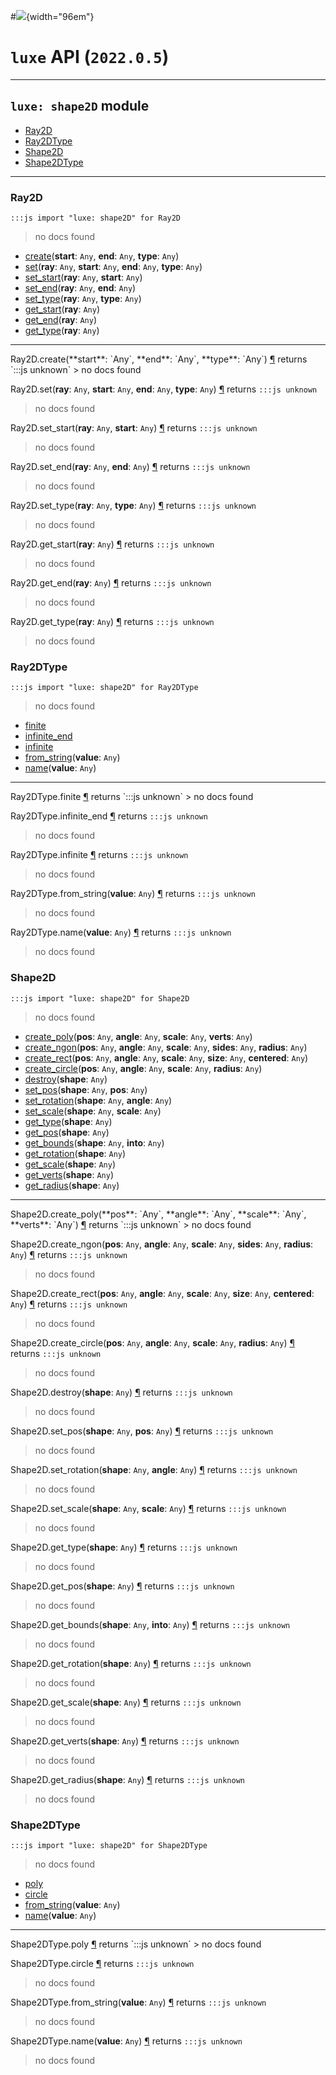 #![](../../../../images/luxe-dark.svg){width="96em"}

# `luxe` API (`2022.0.5`)  


---

## `luxe: shape2D` module

- [Ray2D](#ray2d)   
- [Ray2DType](#ray2dtype)   
- [Shape2D](#shape2d)   
- [Shape2DType](#shape2dtype)   

---

### Ray2D
`:::js import "luxe: shape2D" for Ray2D`
> no docs found

- [create](#Ray2D.create+3)(**start**: `Any`, **end**: `Any`, **type**: `Any`)
- [set](#Ray2D.set+4)(**ray**: `Any`, **start**: `Any`, **end**: `Any`, **type**: `Any`)
- [set_start](#Ray2D.set_start+2)(**ray**: `Any`, **start**: `Any`)
- [set_end](#Ray2D.set_end+2)(**ray**: `Any`, **end**: `Any`)
- [set_type](#Ray2D.set_type+2)(**ray**: `Any`, **type**: `Any`)
- [get_start](#Ray2D.get_start)(**ray**: `Any`)
- [get_end](#Ray2D.get_end)(**ray**: `Any`)
- [get_type](#Ray2D.get_type)(**ray**: `Any`)

<hr/>
<endpoint module="luxe: shape2D" class="Ray2D" signature="create(start : Any, end : Any, type : Any)"></endpoint>
<signature id="Ray2D.create+3">Ray2D.create(**start**: `Any`, **end**: `Any`, **type**: `Any`)
<a class="headerlink" href="#Ray2D.create+3" title="Permanent link">¶</a></signature>
<span class='api_ret'>returns</span> `:::js unknown`
> no docs found   

<endpoint module="luxe: shape2D" class="Ray2D" signature="set(ray : Any, start : Any, end : Any, type : Any)"></endpoint>
<signature id="Ray2D.set+4">Ray2D.set(**ray**: `Any`, **start**: `Any`, **end**: `Any`, **type**: `Any`)
<a class="headerlink" href="#Ray2D.set+4" title="Permanent link">¶</a></signature>
<span class='api_ret'>returns</span> `:::js unknown`
> no docs found   

<endpoint module="luxe: shape2D" class="Ray2D" signature="set_start(ray : Any, start : Any)"></endpoint>
<signature id="Ray2D.set_start+2">Ray2D.set_start(**ray**: `Any`, **start**: `Any`)
<a class="headerlink" href="#Ray2D.set_start+2" title="Permanent link">¶</a></signature>
<span class='api_ret'>returns</span> `:::js unknown`
> no docs found   

<endpoint module="luxe: shape2D" class="Ray2D" signature="set_end(ray : Any, end : Any)"></endpoint>
<signature id="Ray2D.set_end+2">Ray2D.set_end(**ray**: `Any`, **end**: `Any`)
<a class="headerlink" href="#Ray2D.set_end+2" title="Permanent link">¶</a></signature>
<span class='api_ret'>returns</span> `:::js unknown`
> no docs found   

<endpoint module="luxe: shape2D" class="Ray2D" signature="set_type(ray : Any, type : Any)"></endpoint>
<signature id="Ray2D.set_type+2">Ray2D.set_type(**ray**: `Any`, **type**: `Any`)
<a class="headerlink" href="#Ray2D.set_type+2" title="Permanent link">¶</a></signature>
<span class='api_ret'>returns</span> `:::js unknown`
> no docs found   

<endpoint module="luxe: shape2D" class="Ray2D" signature="get_start(ray : Any)"></endpoint>
<signature id="Ray2D.get_start">Ray2D.get_start(**ray**: `Any`)
<a class="headerlink" href="#Ray2D.get_start" title="Permanent link">¶</a></signature>
<span class='api_ret'>returns</span> `:::js unknown`
> no docs found   

<endpoint module="luxe: shape2D" class="Ray2D" signature="get_end(ray : Any)"></endpoint>
<signature id="Ray2D.get_end">Ray2D.get_end(**ray**: `Any`)
<a class="headerlink" href="#Ray2D.get_end" title="Permanent link">¶</a></signature>
<span class='api_ret'>returns</span> `:::js unknown`
> no docs found   

<endpoint module="luxe: shape2D" class="Ray2D" signature="get_type(ray : Any)"></endpoint>
<signature id="Ray2D.get_type">Ray2D.get_type(**ray**: `Any`)
<a class="headerlink" href="#Ray2D.get_type" title="Permanent link">¶</a></signature>
<span class='api_ret'>returns</span> `:::js unknown`
> no docs found   

### Ray2DType
`:::js import "luxe: shape2D" for Ray2DType`
> no docs found

- [finite](#Ray2DType.finite)
- [infinite_end](#Ray2DType.infinite_end)
- [infinite](#Ray2DType.infinite)
- [from_string](#Ray2DType.from_string)(**value**: `Any`)
- [name](#Ray2DType.name)(**value**: `Any`)

<hr/>
<endpoint module="luxe: shape2D" class="Ray2DType" signature="finite"></endpoint>
<signature id="Ray2DType.finite">Ray2DType.finite
<a class="headerlink" href="#Ray2DType.finite" title="Permanent link">¶</a></signature>
<span class='api_ret'>returns</span> `:::js unknown`
> no docs found   

<endpoint module="luxe: shape2D" class="Ray2DType" signature="infinite_end"></endpoint>
<signature id="Ray2DType.infinite_end">Ray2DType.infinite_end
<a class="headerlink" href="#Ray2DType.infinite_end" title="Permanent link">¶</a></signature>
<span class='api_ret'>returns</span> `:::js unknown`
> no docs found   

<endpoint module="luxe: shape2D" class="Ray2DType" signature="infinite"></endpoint>
<signature id="Ray2DType.infinite">Ray2DType.infinite
<a class="headerlink" href="#Ray2DType.infinite" title="Permanent link">¶</a></signature>
<span class='api_ret'>returns</span> `:::js unknown`
> no docs found   

<endpoint module="luxe: shape2D" class="Ray2DType" signature="from_string(value : Any)"></endpoint>
<signature id="Ray2DType.from_string">Ray2DType.from_string(**value**: `Any`)
<a class="headerlink" href="#Ray2DType.from_string" title="Permanent link">¶</a></signature>
<span class='api_ret'>returns</span> `:::js unknown`
> no docs found   

<endpoint module="luxe: shape2D" class="Ray2DType" signature="name(value : Any)"></endpoint>
<signature id="Ray2DType.name">Ray2DType.name(**value**: `Any`)
<a class="headerlink" href="#Ray2DType.name" title="Permanent link">¶</a></signature>
<span class='api_ret'>returns</span> `:::js unknown`
> no docs found   

### Shape2D
`:::js import "luxe: shape2D" for Shape2D`
> no docs found

- [create_poly](#Shape2D.create_poly+4)(**pos**: `Any`, **angle**: `Any`, **scale**: `Any`, **verts**: `Any`)
- [create_ngon](#Shape2D.create_ngon+5)(**pos**: `Any`, **angle**: `Any`, **scale**: `Any`, **sides**: `Any`, **radius**: `Any`)
- [create_rect](#Shape2D.create_rect+5)(**pos**: `Any`, **angle**: `Any`, **scale**: `Any`, **size**: `Any`, **centered**: `Any`)
- [create_circle](#Shape2D.create_circle+4)(**pos**: `Any`, **angle**: `Any`, **scale**: `Any`, **radius**: `Any`)
- [destroy](#Shape2D.destroy)(**shape**: `Any`)
- [set_pos](#Shape2D.set_pos+2)(**shape**: `Any`, **pos**: `Any`)
- [set_rotation](#Shape2D.set_rotation+2)(**shape**: `Any`, **angle**: `Any`)
- [set_scale](#Shape2D.set_scale+2)(**shape**: `Any`, **scale**: `Any`)
- [get_type](#Shape2D.get_type)(**shape**: `Any`)
- [get_pos](#Shape2D.get_pos)(**shape**: `Any`)
- [get_bounds](#Shape2D.get_bounds+2)(**shape**: `Any`, **into**: `Any`)
- [get_rotation](#Shape2D.get_rotation)(**shape**: `Any`)
- [get_scale](#Shape2D.get_scale)(**shape**: `Any`)
- [get_verts](#Shape2D.get_verts)(**shape**: `Any`)
- [get_radius](#Shape2D.get_radius)(**shape**: `Any`)

<hr/>
<endpoint module="luxe: shape2D" class="Shape2D" signature="create_poly(pos : Any, angle : Any, scale : Any, verts : Any)"></endpoint>
<signature id="Shape2D.create_poly+4">Shape2D.create_poly(**pos**: `Any`, **angle**: `Any`, **scale**: `Any`, **verts**: `Any`)
<a class="headerlink" href="#Shape2D.create_poly+4" title="Permanent link">¶</a></signature>
<span class='api_ret'>returns</span> `:::js unknown`
> no docs found   

<endpoint module="luxe: shape2D" class="Shape2D" signature="create_ngon(pos : Any, angle : Any, scale : Any, sides : Any, radius : Any)"></endpoint>
<signature id="Shape2D.create_ngon+5">Shape2D.create_ngon(**pos**: `Any`, **angle**: `Any`, **scale**: `Any`, **sides**: `Any`, **radius**: `Any`)
<a class="headerlink" href="#Shape2D.create_ngon+5" title="Permanent link">¶</a></signature>
<span class='api_ret'>returns</span> `:::js unknown`
> no docs found   

<endpoint module="luxe: shape2D" class="Shape2D" signature="create_rect(pos : Any, angle : Any, scale : Any, size : Any, centered : Any)"></endpoint>
<signature id="Shape2D.create_rect+5">Shape2D.create_rect(**pos**: `Any`, **angle**: `Any`, **scale**: `Any`, **size**: `Any`, **centered**: `Any`)
<a class="headerlink" href="#Shape2D.create_rect+5" title="Permanent link">¶</a></signature>
<span class='api_ret'>returns</span> `:::js unknown`
> no docs found   

<endpoint module="luxe: shape2D" class="Shape2D" signature="create_circle(pos : Any, angle : Any, scale : Any, radius : Any)"></endpoint>
<signature id="Shape2D.create_circle+4">Shape2D.create_circle(**pos**: `Any`, **angle**: `Any`, **scale**: `Any`, **radius**: `Any`)
<a class="headerlink" href="#Shape2D.create_circle+4" title="Permanent link">¶</a></signature>
<span class='api_ret'>returns</span> `:::js unknown`
> no docs found   

<endpoint module="luxe: shape2D" class="Shape2D" signature="destroy(shape : Any)"></endpoint>
<signature id="Shape2D.destroy">Shape2D.destroy(**shape**: `Any`)
<a class="headerlink" href="#Shape2D.destroy" title="Permanent link">¶</a></signature>
<span class='api_ret'>returns</span> `:::js unknown`
> no docs found   

<endpoint module="luxe: shape2D" class="Shape2D" signature="set_pos(shape : Any, pos : Any)"></endpoint>
<signature id="Shape2D.set_pos+2">Shape2D.set_pos(**shape**: `Any`, **pos**: `Any`)
<a class="headerlink" href="#Shape2D.set_pos+2" title="Permanent link">¶</a></signature>
<span class='api_ret'>returns</span> `:::js unknown`
> no docs found   

<endpoint module="luxe: shape2D" class="Shape2D" signature="set_rotation(shape : Any, angle : Any)"></endpoint>
<signature id="Shape2D.set_rotation+2">Shape2D.set_rotation(**shape**: `Any`, **angle**: `Any`)
<a class="headerlink" href="#Shape2D.set_rotation+2" title="Permanent link">¶</a></signature>
<span class='api_ret'>returns</span> `:::js unknown`
> no docs found   

<endpoint module="luxe: shape2D" class="Shape2D" signature="set_scale(shape : Any, scale : Any)"></endpoint>
<signature id="Shape2D.set_scale+2">Shape2D.set_scale(**shape**: `Any`, **scale**: `Any`)
<a class="headerlink" href="#Shape2D.set_scale+2" title="Permanent link">¶</a></signature>
<span class='api_ret'>returns</span> `:::js unknown`
> no docs found   

<endpoint module="luxe: shape2D" class="Shape2D" signature="get_type(shape : Any)"></endpoint>
<signature id="Shape2D.get_type">Shape2D.get_type(**shape**: `Any`)
<a class="headerlink" href="#Shape2D.get_type" title="Permanent link">¶</a></signature>
<span class='api_ret'>returns</span> `:::js unknown`
> no docs found   

<endpoint module="luxe: shape2D" class="Shape2D" signature="get_pos(shape : Any)"></endpoint>
<signature id="Shape2D.get_pos">Shape2D.get_pos(**shape**: `Any`)
<a class="headerlink" href="#Shape2D.get_pos" title="Permanent link">¶</a></signature>
<span class='api_ret'>returns</span> `:::js unknown`
> no docs found   

<endpoint module="luxe: shape2D" class="Shape2D" signature="get_bounds(shape : Any, into : Any)"></endpoint>
<signature id="Shape2D.get_bounds+2">Shape2D.get_bounds(**shape**: `Any`, **into**: `Any`)
<a class="headerlink" href="#Shape2D.get_bounds+2" title="Permanent link">¶</a></signature>
<span class='api_ret'>returns</span> `:::js unknown`
> no docs found   

<endpoint module="luxe: shape2D" class="Shape2D" signature="get_rotation(shape : Any)"></endpoint>
<signature id="Shape2D.get_rotation">Shape2D.get_rotation(**shape**: `Any`)
<a class="headerlink" href="#Shape2D.get_rotation" title="Permanent link">¶</a></signature>
<span class='api_ret'>returns</span> `:::js unknown`
> no docs found   

<endpoint module="luxe: shape2D" class="Shape2D" signature="get_scale(shape : Any)"></endpoint>
<signature id="Shape2D.get_scale">Shape2D.get_scale(**shape**: `Any`)
<a class="headerlink" href="#Shape2D.get_scale" title="Permanent link">¶</a></signature>
<span class='api_ret'>returns</span> `:::js unknown`
> no docs found   

<endpoint module="luxe: shape2D" class="Shape2D" signature="get_verts(shape : Any)"></endpoint>
<signature id="Shape2D.get_verts">Shape2D.get_verts(**shape**: `Any`)
<a class="headerlink" href="#Shape2D.get_verts" title="Permanent link">¶</a></signature>
<span class='api_ret'>returns</span> `:::js unknown`
> no docs found   

<endpoint module="luxe: shape2D" class="Shape2D" signature="get_radius(shape : Any)"></endpoint>
<signature id="Shape2D.get_radius">Shape2D.get_radius(**shape**: `Any`)
<a class="headerlink" href="#Shape2D.get_radius" title="Permanent link">¶</a></signature>
<span class='api_ret'>returns</span> `:::js unknown`
> no docs found   

### Shape2DType
`:::js import "luxe: shape2D" for Shape2DType`
> no docs found

- [poly](#Shape2DType.poly)
- [circle](#Shape2DType.circle)
- [from_string](#Shape2DType.from_string)(**value**: `Any`)
- [name](#Shape2DType.name)(**value**: `Any`)

<hr/>
<endpoint module="luxe: shape2D" class="Shape2DType" signature="poly"></endpoint>
<signature id="Shape2DType.poly">Shape2DType.poly
<a class="headerlink" href="#Shape2DType.poly" title="Permanent link">¶</a></signature>
<span class='api_ret'>returns</span> `:::js unknown`
> no docs found   

<endpoint module="luxe: shape2D" class="Shape2DType" signature="circle"></endpoint>
<signature id="Shape2DType.circle">Shape2DType.circle
<a class="headerlink" href="#Shape2DType.circle" title="Permanent link">¶</a></signature>
<span class='api_ret'>returns</span> `:::js unknown`
> no docs found   

<endpoint module="luxe: shape2D" class="Shape2DType" signature="from_string(value : Any)"></endpoint>
<signature id="Shape2DType.from_string">Shape2DType.from_string(**value**: `Any`)
<a class="headerlink" href="#Shape2DType.from_string" title="Permanent link">¶</a></signature>
<span class='api_ret'>returns</span> `:::js unknown`
> no docs found   

<endpoint module="luxe: shape2D" class="Shape2DType" signature="name(value : Any)"></endpoint>
<signature id="Shape2DType.name">Shape2DType.name(**value**: `Any`)
<a class="headerlink" href="#Shape2DType.name" title="Permanent link">¶</a></signature>
<span class='api_ret'>returns</span> `:::js unknown`
> no docs found   

